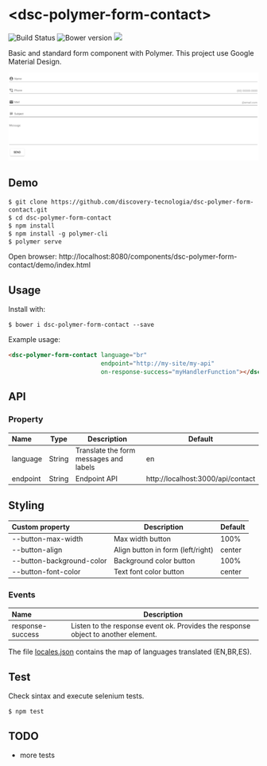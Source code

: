 # &#60;dsc-polymer-form-contact&#62;

![Build Status](https://travis-ci.org/discovery-tecnologia/dsc-polymer-form-contact.svg?branch=master)
![Bower version](https://img.shields.io/bower/v/dsc-polymer-form-contact.svg)
![](https://img.shields.io/pypi/l/Django.svg)

Basic and standard form component with Polymer. This project use Google Material Design.

![demo](https://raw.githubusercontent.com/discovery-tecnologia/dsc-polymer-form-contact/master/docs/img/form.png)

## Demo

```
$ git clone https://github.com/discovery-tecnologia/dsc-polymer-form-contact.git
$ cd dsc-polymer-form-contact
$ npm install
$ npm install -g polymer-cli
$ polymer serve
```
Open browser: http://localhost:8080/components/dsc-polymer-form-contact/demo/index.html

## Usage

Install with:

```
$ bower i dsc-polymer-form-contact --save
```

Example usage:

```html
<dsc-polymer-form-contact language="br" 
                          endpoint="http://my-site/my-api" 
                          on-response-success="myHandlerFunction"></dsc-polymer-form-contact>
```

## API

### Property
| Name     | Type    | Description                           | Default                           |
|:---------|---------|---------------------------------------|-----------------------------------|
| language | String  |Translate the form messages and labels | en                                |
| endpoint | String  |Endpoint API                           | http://localhost:3000/api/contact |


## Styling

| Custom property |	Description                                 | Default |
|:--------------------------|-----------------------------------|---------|
| --button-max-width        | Max width button                  | 100%    |
| --button-align            | Align button in form (left/right) | center  |
| --button-background-color | Background color button           | 100%    |
| --button-font-color       | Text font color button            | center  |

### Events
| Name             | Description                                                                      |
|:-----------------|----------------------------------------------------------------------------------|
| response-success | Listen to the response event ok. Provides the response object to another element.|

The file [locales.json](https://github.com/discovery-tecnologia/dsc-polymer-form-contact/blob/master/locales.json) contains the map of languages translated (EN,BR,ES).

## Test

Check sintax and execute selenium tests.

```
$ npm test
```

## TODO

 * more tests
